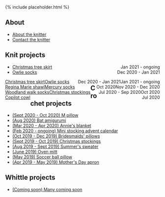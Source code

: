 {% include placeholder.html  %}

## About

- [About the knitter](about.md)
- [Contact the knitter](mailto:liandrea4@gmail.com)

## Knit projects

<ul>
    <li>
        <span style="float:left;"> <a href="knit/tree_skirt.md">Christmas tree skirt</a> </span>
        <span style="float:right;">Jan 2021 - ongoing</span>
    </li>
    <li>
        <span style="float:left;"> <a href="knit/owlie_socks.md">Owlie socks</a> </span> 
        <span style="float:right">Dec 2020 - Jan 2021</span>
    </li>

 </ul>


<p> <span style="float:left"> <a href="knit/tree_skirt.md">Christmas tree skirt</a> </span>
<span style="float:right">Jan 2021 - ongoing</span> </p>

<p> <span style="float:left"> <a href="knit/owlie_socks.md">Owlie socks</a> </span> 
<span style="float:right">Dec 2020 - Jan 2021</span> </p>

<span style="float:left"> <a href="knit/regina_marie_shawl.md">Regina Marie shawl</a> </span> 
<span style="float:right">Nov 2020 - Dec 2020</span>

<span style="float:left"> <a href="knit/mercury_socks.md">Mercury socks</a> </span> 
<span style="float:right">Oct 2020</span> 

<span style="float:left"> <a href="knit/woodland_walk_socks.md">Woodland walk socks</a> </span> 
<span style="float:right">Oct 2020</span>

<span style="float:left"> <a href="knit/christmas_stockings.md">Christmas stockings</a> </span> 
<span style="float:right">Jul 2020 - Sep 2020</span>

<span style="float:left"> <a href="knit/copilot_cowl.md">Copilot cowl</a> </span> 
<span style="float:right">Jul 2020</span>

## Crochet projects

- [(Sept 2020 - Oct 2020) M pillow](crochet/m_pillow.md)
- [(Aug 2020) Bat amigurumi](crochet/bat.md)
- [(Mar 2020 - Apr 2020) Annie's blanket](crochet/annie_blanket.md)
- [(Feb 2020 - ongoing) Mini stocking advent calendar](crochet/stocking_advent_cal.md)
- [(Oct 2019 - Dec 2019) Bridesmaids' pillows](crochet/bridesmaids_pillows.md)
- [(Sept 2019 - Oct 2019) Christmas stockings](crochet/christmas_stockings.md)
- [(Aug 2019 - Sept 2019) Summer's sweater](crochet/summer_sweater.md)
- [(June 2019) Oven mitt](crochet/oven_mitt.md)
- [(May 2019) Soccer ball pillow](crochet/soccer_pillow.md)
- [(Apr 2019 - May 2019) Mother's Day apron](crochet/mothers_day_apron.md)

## Whittle projects

- [(Coming soon) Many coming soon](whittle/sample.md)


